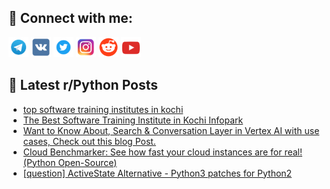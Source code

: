 ## 🔎 Connect with me:
[<img src="https://github.com/bullbesh/bullbesh/blob/main/images/Telegram.png" width="32" height="32" />](https://t.me/bullbesh)
[<img src="https://github.com/bullbesh/bullbesh/blob/main/images/VK.png" width="32" height="32" />](https://vk.com/bullbesh)
[<img src="https://github.com/bullbesh/bullbesh/blob/main/images/Twitter.png" width="32" height="32" />](https://twitter.com/bullbesh1)
[<img src="https://github.com/bullbesh/bullbesh/blob/main/images/Instagram.png" width="32" height="32" />](https://www.instagram.com/bullbesh)
[<img src="https://github.com/bullbesh/bullbesh/blob/main/images/Reddit.png" width="32" height="32" />](https://www.reddit.com/user/bullbesh)
[<img src="https://github.com/bullbesh/bullbesh/blob/main/images/YouTube.png" width="32" height="32" />](https://www.youtube.com/channel/UCtfjRs6uzgq5mfm8S06WTcg)

## 📕 Latest r/Python Posts
<!-- BLOG-POST-LIST:START -->
- [top software training institutes in kochi](https://www.reddit.com/r/Python/comments/16uiqwv/top_software_training_institutes_in_kochi/)
- [The Best Software Training Institute in Kochi Infopark](https://www.reddit.com/r/Python/comments/16uinjd/the_best_software_training_institute_in_kochi/)
- [Want to Know About, Search &amp; Conversation Layer in Vertex AI with use cases, Check out this blog Post.](https://www.reddit.com/r/Python/comments/16uhy6x/want_to_know_about_search_conversation_layer_in/)
- [Cloud Benchmarker: See how fast your cloud instances are for real! &lpar;Python Open-Source&rpar;](https://www.reddit.com/r/Python/comments/16ufagw/cloud_benchmarker_see_how_fast_your_cloud/)
- [[question] ActiveState Alternative - Python3 patches for Python2](https://www.reddit.com/r/Python/comments/16uc2dt/question_activestate_alternative_python3_patches/)
<!-- BLOG-POST-LIST:END -->
